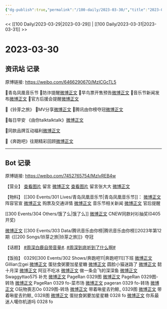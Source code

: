 ```yaml
---
{"dg-publish":true,"permalink":"/100-daily/2023-03-30/","title":"2023-03-30"}
---
```



<< [[100 Daily/2023-03-29\|2023-03-29]] | [[100 Daily/2023-03-31\|2023-03-31]] >>

# 2023-03-30

## 资讯站 记录

原博链接: https://weibo.com/6466290670/MzICGcTL5

🌟青岛凤凰音乐节
🌸防诈提醒[微博正文](https://m.weibo.cn/6466290670/4885044051314296)
🌸早鸟票开售预告[微博正文](https://m.weibo.cn/6466290670/4884940234424969)
🌸音乐节新闻发布[微博正文](https://m.weibo.cn/6466290670/4884993102841318)
🌸官方后援会提醒[微博正文](https://m.weibo.cn/6466290670/4885094253463947)

🌟《铃芽之旅》
🌸MV分享[微博正文](https://m.weibo.cn/6466290670/4884997397546816)
🌸腾讯由你榜夺冠[微博正文](https://m.weibo.cn/6466290670/4885024677041524)

🌟每日早安
《由你talktalktalk》[微博正文](https://m.weibo.cn/6466290670/4884886781167062)

🌟同款品牌互动福利[微博正文](https://m.weibo.cn/6466290670/4884996848354354)

🌟《奔跑吧》往期精彩回顾[微博正文](https://m.weibo.cn/6466290670/4884978187896702)

---
## Bot 记录

原博链接: https://weibo.com/7452765754/MzIvREB4w

【营业】
[查看图片](https://wx1.sinaimg.cn/large/0088n2Pggy1hciao1eva7j30u00z442b.jpg) 留言 [微博正文](http://weibo.com/1736988591/MyXeShxvS)
[查看图片](https://wx2.sinaimg.cn/large/0088n2Pggy1hci9xrfruwj30u01mbdm5.jpg) 留言张大大 [微博正文](http://weibo.com/1320355271/MzGaKfDSf)

【物料】
[[300 Events/301 Lives/青岛凤凰音乐节\|青岛凤凰音乐节]]：
[微博正文](https://weibo.com/7049436181/MzDCHakJl) 阵容官宣
[微博正文](https://weibo.com/7049436181/MzGjI3QWM) 购票及交通详情
[微博正文](https://weibo.com/2180710425/MzEZUflmX) 音乐节相关新闻
[微博正文](https://weibo.com/5248300719/MzHipanhF) 官后提醒

[[300 Events/304 Others/饿了么\|饿了么]]
[微博正文](http://weibo.com/7480296183/MzEVJ7Hsk) CNEW同款衬衫抽奖(0405开奖)

[微博正文](http://weibo.com/6733257358/MzFzgcWQc) [[300 Events/303 Data/腾讯音乐由你榜\|腾讯音乐由你榜]]2023年第12期《[[200 Songs/铃芽之旅\|铃芽之旅]]》夺冠

【话题】
[#周深白鹿自带音量#](https://s.weibo.com/weibo?q=%23%E5%91%A8%E6%B7%B1%E7%99%BD%E9%B9%BF%E8%87%AA%E5%B8%A6%E9%9F%B3%E9%87%8F%23).
[#周深到底听到了什么啊#](https://s.weibo.com/weibo?q=%23%E5%91%A8%E6%B7%B1%E5%88%B0%E5%BA%95%E5%90%AC%E5%88%B0%E4%BA%86%E4%BB%80%E4%B9%88%E5%95%8A%23)

【饭拍】
0329[[300 Events/302 Shows/奔跑吧11\|奔跑吧11]]下班
[微博正文](http://weibo.com/5355738926/MzzEGa4L7) Gillian立gei
[微博正文](http://weibo.com/6048634807/MzzEXzWFT) 蛋挞食粥要加星星糖
[微博正文](http://weibo.com/5434267143/MzzIzuvTC) 圆脸小猫迷路了
[微博正文](https://weibo.com/5635213381/MzzMeqOZD) 懿十月深
[微博正文](https://weibo.com/5975015951/MzzKkxNmG) 阿豆不吃冰
[微博正文](https://weibo.com/2418853977/MzzXLyq6r) 做一条会飞的深深鱼
[微博正文](https://weibo.com/7171636186/MzAAf8nux) Swaggyttao575
补充
[微博正文](http://weibo.com/7633014126/MzCFW4dwb) PageRan 0329图
[微博正文](http://weibo.com/7633014126/MzHFL55Ag) PageRan 0329图-转场
[微博正文](http://weibo.com/7633014126/MzFwk9mQ9) PageRan 0329 fo-菜市场
[微博正文](https://weibo.com/7633014126/4885128846775594) pageran 0329 fo-转场
[微博正文](http://weibo.com/3503135563/MzHnLjp9t) O玩物喪志Oo 0329图-转场
[微博正文](https://weibo.com/3246571812/MzDjolf9z) 带着啾星去钓鲸_ 0329图
[微博正文](http://weibo.com/3246571812/MzHEH838E) 带着啾星去钓鲸_ 0328图
[微博正文](http://weibo.com/6048634807/MzHqRmt4g) 蛋挞食粥要加星星糖 0328 fo
[微博正文](http://weibo.com/7724525486/MzIdrkC5N) 你系最迷人噶你机道吗 0328 fo
